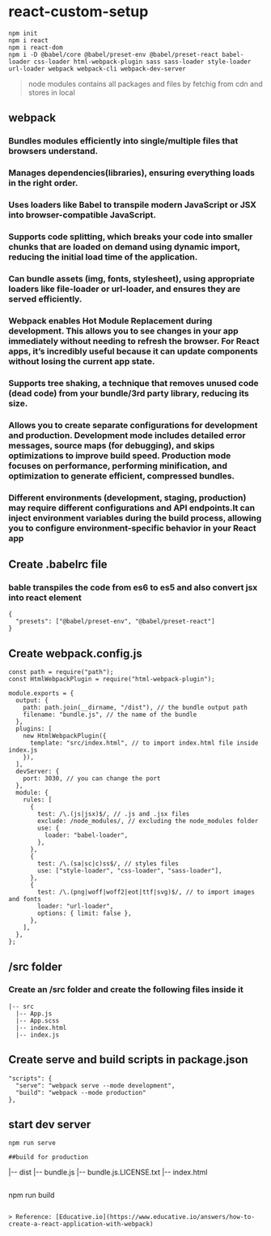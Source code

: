 # react-custom-setup

```
npm init
npm i react
npm i react-dom
npm i -D @babel/core @babel/preset-env @babel/preset-react babel-loader css-loader html-webpack-plugin sass sass-loader style-loader url-loader webpack webpack-cli webpack-dev-server
```

> node modules contains all packages and files by fetchig from cdn and stores in local

## webpack 
### Bundles modules efficiently into single/multiple files that browsers understand.
### Manages dependencies(libraries), ensuring everything loads in the right order.
### Uses loaders like Babel to transpile modern JavaScript or JSX into browser-compatible JavaScript.
### Supports code splitting, which breaks your code into smaller chunks that are loaded on demand using dynamic import, reducing the initial load time of the application.
### Can bundle assets (img, fonts, stylesheet), using appropriate loaders like file-loader or url-loader, and ensures they are served efficiently.
### Webpack enables Hot Module Replacement during development. This allows you to see changes in your app immediately without needing to refresh the browser. For React apps, it’s incredibly useful because it can update components without losing the current app state.
### Supports tree shaking, a technique that removes unused code (dead code) from your bundle/3rd party library, reducing its size.
### Allows you to create separate configurations for development and production. Development mode includes detailed error messages, source maps (for debugging), and skips optimizations to improve build speed. Production mode focuses on performance, performing minification, and optimization to generate efficient, compressed bundles.
### Different environments (development, staging, production) may require different configurations and API endpoints.It can inject environment variables during the build process, allowing you to configure environment-specific behavior in your React app

## Create .babelrc file
### bable transpiles the code from es6 to es5 and also convert jsx into react element
```
{
  "presets": ["@babel/preset-env", "@babel/preset-react"]
}
```

## Create webpack.config.js
```
const path = require("path");
const HtmlWebpackPlugin = require("html-webpack-plugin");

module.exports = {
  output: {
    path: path.join(__dirname, "/dist"), // the bundle output path
    filename: "bundle.js", // the name of the bundle
  },
  plugins: [
    new HtmlWebpackPlugin({
      template: "src/index.html", // to import index.html file inside index.js
    }),
  ],
  devServer: {
    port: 3030, // you can change the port
  },
  module: {
    rules: [
      {
        test: /\.(js|jsx)$/, // .js and .jsx files
        exclude: /node_modules/, // excluding the node_modules folder
        use: {
          loader: "babel-loader",
        },
      },
      {
        test: /\.(sa|sc|c)ss$/, // styles files
        use: ["style-loader", "css-loader", "sass-loader"],
      },
      {
        test: /\.(png|woff|woff2|eot|ttf|svg)$/, // to import images and fonts
        loader: "url-loader",
        options: { limit: false },
      },
    ],
  },
};
```

## /src folder
### Create an /src folder and create the following files inside it
```
|-- src
  |-- App.js
  |-- App.scss
  |-- index.html
  |-- index.js
```

## Create serve and build scripts in package.json
```
"scripts": {
  "serve": "webpack serve --mode development",
  "build": "webpack --mode production"
},
```
## start dev server
``` 
npm run serve

##build for production
```
|-- dist
  |-- bundle.js
  |-- bundle.js.LICENSE.txt
  |-- index.html
```
```
npm run build
```

> Reference: [Educative.io](https://www.educative.io/answers/how-to-create-a-react-application-with-webpack)